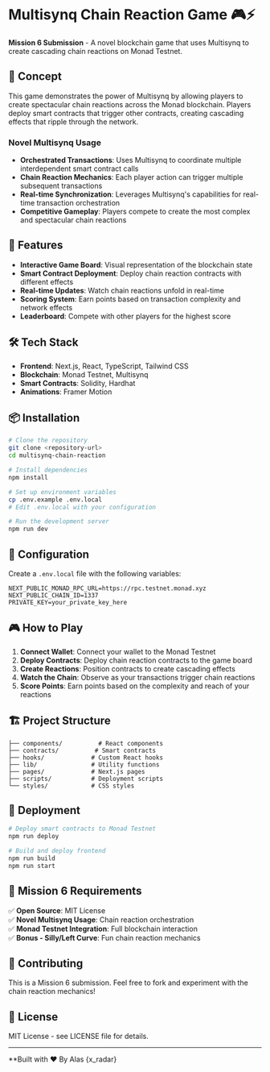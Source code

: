 # Multisynq Chain Reaction Game 🎮⚡

**Mission 6 Submission** - A novel blockchain game that uses Multisynq to create cascading chain reactions on Monad Testnet.

## 🎯 Concept

This game demonstrates the power of Multisynq by allowing players to create spectacular chain reactions across the Monad blockchain. Players deploy smart contracts that trigger other contracts, creating cascading effects that ripple through the network.

### Novel Multisynq Usage

- **Orchestrated Transactions**: Uses Multisynq to coordinate multiple interdependent smart contract calls
- **Chain Reaction Mechanics**: Each player action can trigger multiple subsequent transactions
- **Real-time Synchronization**: Leverages Multisynq's capabilities for real-time transaction orchestration
- **Competitive Gameplay**: Players compete to create the most complex and spectacular chain reactions

## 🚀 Features

- **Interactive Game Board**: Visual representation of the blockchain state
- **Smart Contract Deployment**: Deploy chain reaction contracts with different effects
- **Real-time Updates**: Watch chain reactions unfold in real-time
- **Scoring System**: Earn points based on transaction complexity and network effects
- **Leaderboard**: Compete with other players for the highest score

## 🛠️ Tech Stack

- **Frontend**: Next.js, React, TypeScript, Tailwind CSS
- **Blockchain**: Monad Testnet, Multisynq
- **Smart Contracts**: Solidity, Hardhat
- **Animations**: Framer Motion

## 📦 Installation

```bash
# Clone the repository
git clone <repository-url>
cd multisynq-chain-reaction

# Install dependencies
npm install

# Set up environment variables
cp .env.example .env.local
# Edit .env.local with your configuration

# Run the development server
npm run dev
```

## 🔧 Configuration

Create a `.env.local` file with the following variables:

```env
NEXT_PUBLIC_MONAD_RPC_URL=https://rpc.testnet.monad.xyz
NEXT_PUBLIC_CHAIN_ID=1337
PRIVATE_KEY=your_private_key_here
```

## 🎮 How to Play

1. **Connect Wallet**: Connect your wallet to the Monad Testnet
2. **Deploy Contracts**: Deploy chain reaction contracts to the game board
3. **Create Reactions**: Position contracts to create cascading effects
4. **Watch the Chain**: Observe as your transactions trigger chain reactions
5. **Score Points**: Earn points based on the complexity and reach of your reactions

## 🏗️ Project Structure

```
├── components/          # React components
├── contracts/          # Smart contracts
├── hooks/             # Custom React hooks
├── lib/               # Utility functions
├── pages/             # Next.js pages
├── scripts/           # Deployment scripts
└── styles/            # CSS styles
```

## 🚀 Deployment

```bash
# Deploy smart contracts to Monad Testnet
npm run deploy

# Build and deploy frontend
npm run build
npm run start
```

## 🎯 Mission 6 Requirements

✅ **Open Source**: MIT License  
✅ **Novel Multisynq Usage**: Chain reaction orchestration  
✅ **Monad Testnet Integration**: Full blockchain interaction  
✅ **Bonus - Silly/Left Curve**: Fun chain reaction mechanics  

## 🤝 Contributing

This is a Mission 6 submission. Feel free to fork and experiment with the chain reaction mechanics!

## 📄 License

MIT License - see LICENSE file for details.

---

**Built with ❤️ By Alas {x_radar}
